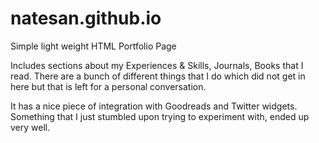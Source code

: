 # natesan.github.io
Simple light weight HTML Portfolio Page

Includes sections about my Experiences & Skills, Journals, Books that I read. There are a bunch of different things that I do which did not get in here but that is left for a personal conversation.

It has a nice piece of integration with Goodreads and Twitter widgets. Something that I just stumbled upon trying to experiment with, ended up very well.